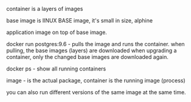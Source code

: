 container is a layers of images

base image is lINUX BASE image, it's small in size, alphine

application image on top of base image.

docker run postgres:9.6 - pulls the image and runs the container. when pulling, the base images (layers) are downloaded
when upgrading a container, only the changed base images are downloaded again.

docker ps - show all running containers

image - is the actual package, container is the running image (process)

you can also run different versions of the same image at the same time.
